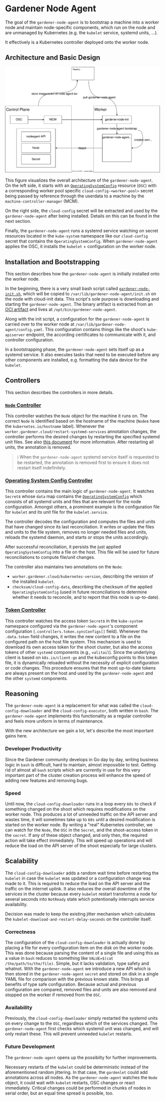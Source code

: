 # Gardener Node Agent

The goal of the `gardener-node-agent` is to bootstrap a machine into a worker node and maintain node-specific components, which run on the node and are unmanaged by Kubernetes (e.g. the `kubelet` service, systemd units, ...).

It effectively is a Kubernetes controller deployed onto the worker node.

## Architecture and Basic Design

![Design](./images/gardener-nodeagent-architecture.svg)

This figure visualizes the overall architecture of the `gardener-node-agent`. On the left side, it starts with an [`OperatingSystemConfig`](../extensions/operatingsystemconfig.md) resource (`OSC`) with a corresponding worker pool specific `cloud-config-<worker-pool>` secret being passed by reference through the userdata to a machine by the `machine-controller-manager` (MCM).

On the right side, the `cloud-config` secret will be extracted and used by the `gardener-node-agent` after being installed. Details on this can be found in the next section.

Finally, the `gardener-node-agent` runs a systemd service watching on secret resources located in the `kube-system` namespace like our `cloud-config` secret that contains the `OperatingSystemConfig`. When `gardener-node-agent` applies the OSC, it installs the `kubelet` + configuration on the worker node.

## Installation and Bootstrapping

This section describes how the `gardener-node-agent` is initially installed onto the worker node.

In the beginning, there is a very small bash script called [`gardener-node-init.sh`](../../pkg/component/extensions/operatingsystemconfig/original/components/containerd/templates/scripts/init.tpl.sh), which will be copied to `/var/lib/gardener-node-agent/init.sh` on the node with cloud-init data.
This script's sole purpose is downloading and starting the `gardener-node-agent`.
The binary artifact is extracted from an [OCI artifact](https://github.com/opencontainers/image-spec/blob/main/manifest.md) and lives at `/opt/bin/gardener-node-agent`.

Along with the init script, a configuration for the `gardener-node-agent` is carried over to the worker node at `/var/lib/gardener-node-agent/config.yaml`.
This configuration contains things like the shoot's `kube-apiserver` endpoint, the according certificates to communicate with it, and controller configuration.

In a bootstrapping phase, the `gardener-node-agent` sets itself up as a systemd service.
It also executes tasks that need to be executed before any other components are installed, e.g. formatting the data device for the `kubelet`.

## Controllers

This section describes the controllers in more details.

### [`Node` Controller](../../pkg/nodeagent/controller/node)

This controller watches the `Node` object for the machine it runs on.
The correct `Node` is identified based on the hostname of the machine (`Node`s have the `kubernetes.io/hostname` label).
Whenever the `worker.gardener.cloud/restart-systemd-services` annotation changes, the controller performs the desired changes by restarting the specified systemd unit files.
See also [this document](../usage/shoot_operations.md#restart-systemd-services-on-particular-worker-nodes) for more information.
After restarting all units, the annotation is removed.

> ℹ️ When the `gardener-node-agent` systemd service itself is requested to be restarted, the annotation is removed first to ensure it does not restart itself indefinitely.

### [Operating System Config Controller](../../pkg/nodeagent/controller/operatingsystemconfig)

This controller contains the main logic of `gardener-node-agent`.
It watches `Secret`s whose `data` map contains the [`OperatingSystemConfig`](../extensions/operatingsystemconfig.md#reconcile-purpose) which consists of all systemd units and files that are relevant for the node configuration.
Amongst others, a prominent example is the configuration file for `kubelet` and its unit file for the `kubelet.service`.

The controller decodes the configuration and computes the files and units that have changed since its last reconciliation.
It writes or update the files and units to the file system, removes no longer needed files and units, reloads the systemd daemon, and starts or stops the units accordingly.

After successful reconciliation, it persists the just applied `OperatingSystemConfig` into a file on the host.
This file will be used for future reconciliations to compute file/unit changes.

The controller also maintains two annotations on the `Node`:

- `worker.gardener.cloud/kubernetes-version`, describing the version of the installed `kubelet`.
- `checksum/cloud-config-data`, describing the checksum of the applied `OperatingSystemConfig` (used in future reconciliations to determine whether it needs to reconcile, and to report that this node is up-to-date).

### [Token Controller](../../pkg/nodeagent/controller/token)

This controller watches the access token `Secret`s in the `kube-system` namespace configured via the `gardener-node-agent`'s component configuration (`.controllers.token.syncConfigs[]` field).
Whenever the `.data.token` field changes, it writes the new content to a file on the configured path on the host file system.
This mechanism is used to download its own access token for the shoot cluster, but also the access tokens of other `systemd` components (e.g., `valitail`).
Since the underlying client is based on `k8s.io/client-go` and the kubeconfig points to this token file, it is dynamically reloaded without the necessity of explicit configuration or code changes.
This procedure ensures that the most up-to-date tokens are always present on the host and used by the `gardener-node-agent` and the other `systemd` components.

## Reasoning

The `gardener-node-agent` is a replacement for what was called the `cloud-config-downloader` and the `cloud-config-executor`, both written in `bash`. The `gardener-node-agent` implements this functionality as a regular controller and feels more uniform in terms of maintenance.

With the new architecture we gain a lot, let's describe the most important gains here.

### Developer Productivity

Since the Gardener community develops in Go day by day, writing business logic in `bash` is difficult, hard to maintain, almost impossible to test. Getting rid of almost all `bash` scripts which are currently in use for this very important part of the cluster creation process will enhance the speed of adding new features and removing bugs.

### Speed

Until now, the `cloud-config-downloader` runs in a loop every `60s` to check if something changed on the shoot which requires modifications on the worker node. This produces a lot of unneeded traffic on the API server and wastes time, it will sometimes take up to `60s` until a desired modification is started on the worker node.
By writing a "real" Kubernetes controller, we can watch for the `Node`, the `OSC` in the `Secret`, and the shoot-access token in the `secret`. If any of these object changed, and only then, the required action will take effect immediately.
This will speed up operations and will reduce the load on the API server of the shoot especially for large clusters.

## Scalability

The `cloud-config-downloader` adds a random wait time before restarting the `kubelet` in case the `kubelet` was updated or a configuration change was made to it. This is required to reduce the load on the API server and the traffic on the internet uplink. It also reduces the overall downtime of the services in the cluster because every `kubelet` restart transforms a node for several seconds into `NotReady` state which potentionally interrupts service availability.

Decision was made to keep the existing jitter mechanism which calculates the `kubelet-download-and-restart-delay-seconds` on the controller itself.

### Correctness

The configuration of the `cloud-config-downloader` is actually done by placing a file for every configuration item on the disk on the worker node. This was done because parsing the content of a single file and using this as a value in `bash` reduces to something like `VALUE=$(cat /the/path/to/the/file)`. Simple, but it lacks validation, type safety and whatnot.
With the `gardener-node-agent` we introduce a new API which is then stored in the `gardener-node-agent` `secret` and stored on disk in a single YAML file for comparison with the previous known state. This brings all benefits of type safe configuration.
Because actual and previous configuration are compared, removed files and units are also removed and stopped on the worker if removed from the `OSC`.

### Availability

Previously, the `cloud-config-downloader` simply restarted the systemd units on every change to the `OSC`, regardless which of the services changed. The `gardener-node-agent` first checks which systemd unit was changed, and will only restart these. This will prevent unneeded `kubelet` restarts.

### Future Development

The `gardener-node-agent` opens up the possibilty for further improvements.

Necessary restarts of the `kubelet` could be deterministic instead of the aforementioned random jittering. In that case, the `gardenlet` could add annotations across all nodes. As the `gardener-node-agent` watches the `Node` object, it could wait with `kubelet` restarts, OSC changes or react immediately. Critical changes could be performed in chunks of nodes in serial order, but an equal time spread is possible, too.

